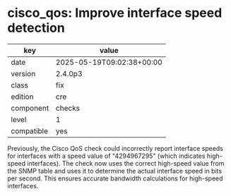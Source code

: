 [//]: # (werk v2)
# cisco_qos: Improve interface speed detection

key        | value
---------- | ---
date       | 2025-05-19T09:02:38+00:00
version    | 2.4.0p3
class      | fix
edition    | cre
component  | checks
level      | 1
compatible | yes

Previously, the Cisco QoS check could incorrectly report interface speeds for interfaces with a speed value of "4294967295" (which indicates high-speed interfaces).
The check now uses the correct high-speed value from the SNMP table and uses it to determine the actual interface speed in bits per second.
This ensures accurate bandwidth calculations for high-speed interfaces.
